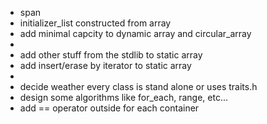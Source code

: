 - span
- initializer_list constructed from array
- add minimal capcity to dynamic array and circular_array
- 
- add other stuff from the stdlib to static array
- add insert/erase by iterator to static array
- 
- decide weather every class is stand alone or uses traits.h
- design some algorithms like for_each, range, etc...
- add == operator outside for each container
